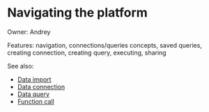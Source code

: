<!-- TITLE: Use Cases: Accessing databases -->
<!-- SUBTITLE: -->

# Navigating the platform

Owner: Andrey

Features: navigation, connections/queries concepts, saved queries, creating connection, creating query, executing, sharing

See also:
* [Data import](../../access/importing-data.md)
* [Data connection](../../access/data-connection.md)
* [Data query](../../access/data-query.md)
* [Function call](../../overview/functions/function-call.md)
